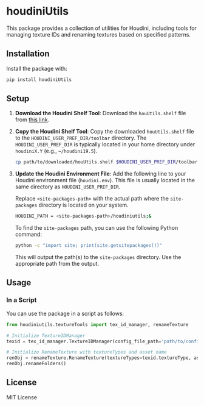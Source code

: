 # houdiniUtils

This package provides a collection of utilities for Houdini, including tools for managing texture IDs and renaming textures based on specified patterns.

## Installation

Install the package with:
```bash
pip install houdiniUtils
```

## Setup

1. **Download the Houdini Shelf Tool**:
   Download the `houUtils.shelf` file from [this link](path/to/houUtils.shelf).

2. **Copy the Houdini Shelf Tool**:
   Copy the downloaded `houUtils.shelf` file to the `HOUDINI_USER_PREF_DIR/toolbar` directory. The `HOUDINI_USER_PREF_DIR` is typically located in your home directory under `houdiniX.Y` (e.g., `~/houdini19.5`).

   ```bash
   cp path/to/downloaded/houUtils.shelf $HOUDINI_USER_PREF_DIR/toolbar/
   ```

3. **Update the Houdini Environment File**:
   Add the following line to your Houdini environment file (`houdini.env`). This file is usually located in the same directory as `HOUDINI_USER_PREF_DIR`.

   Replace `<site-packages-path>` with the actual path where the `site-packages` directory is located on your system.

   ```bash
   HOUDINI_PATH = <site-packages-path>/houdiniutils;&
   ```

   To find the `site-packages` path, you can use the following Python command:
   ```bash
   python -c "import site; print(site.getsitepackages())"
   ```

   This will output the path(s) to the `site-packages` directory. Use the appropriate path from the output.

## Usage

### In a Script

You can use the package in a script as follows:

```python
from houdiniutils.textureTools import tex_id_manager, renameTexture

# Initialize TextureIDManager
texid = tex_id_manager.TextureIDManager(config_file_path='path/to/config/folder')

# Initialize RenameTexture with textureTypes and asset name
renObj = renameTexture.RenameTexture(textureTypes=texid.textureType, asset_name=texid.asset_name)
renObj.renameFolders()
```

## License

MIT License
